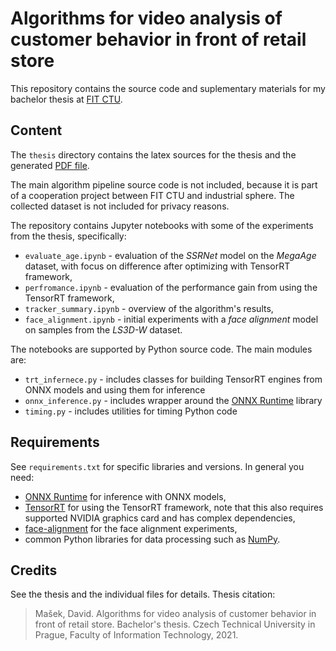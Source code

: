 # Algorithms for video analysis of customer behavior in front of retail store

This repository contains the source code and suplementary materials for my bachelor thesis at [FIT CTU](https://fit.cvut.cz/).

## Content

The `thesis` directory contains the latex sources for the thesis and the generated [PDF file](thesis/BP_David_Masek_2021.pdf).

The main algorithm pipeline source code is not included, because it is part of a cooperation project between FIT CTU and industrial sphere. The collected dataset is not included for privacy reasons.

The repository contains Jupyter notebooks with some of the experiments from the thesis, specifically:

- `evaluate_age.ipynb` - evaluation of the *SSRNet* model on the *MegaAge* dataset, with focus on difference after optimizing with TensorRT framework,
- `perfromance.ipynb` - evaluation of the performance gain from using the TensorRT framework,
- `tracker_summary.ipynb` - overview of the algorithm's results,
- `face_alignment.ipynb` - initial experiments with a *face alignment* model on samples from the *LS3D-W* dataset.

The notebooks are supported by Python source code. The main modules are:

- `trt_infernece.py` - includes classes for building TensorRT engines from ONNX models and using them for inference
- `onnx_inference.py` - includes wrapper around the [ONNX Runtime](https://www.onnxruntime.ai/) library
- `timing.py` - includes utilities for timing Python code


## Requirements

See `requirements.txt` for specific libraries and versions. In general you need:
- [ONNX Runtime](https://www.onnxruntime.ai) for inference with ONNX models,
- [TensorRT](https://docs.nvidia.com/deeplearning/tensorrt/install-guide/index.html) for using the TensorRT framework, note that this also requires supported NVIDIA graphics card and has complex dependencies,
- [face-alignment](https://github.com/1adrianb/face-alignment) for the face alignment experiments,
- common Python libraries for data processing such as [NumPy](https://numpy.org/).

## Credits

See the thesis and the individual files for details. Thesis citation:

> Mašek, David. Algorithms for video analysis of customer behavior in front of retail store.  Bachelor's thesis.  Czech Technical University in Prague, Faculty of Information Technology, 2021.